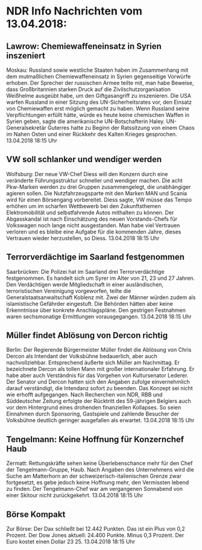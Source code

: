 # NDR Info Nachrichten vom 13.04.2018:


## Lawrow: Chemiewaffeneinsatz in Syrien inszeniert
Moskau:	Russland sowie westliche Staaten haben im Zusammenhang mit dem mutmaßlichen Chemiewaffeneinsatz in Syrien gegenseitige Vorwürfe erhoben. Der Sprecher der russischen Armee teilte mit, man habe Beweise, dass Großbritannien starken Druck auf die Zivilschutzorganisation Weißhelme ausgeübt habe, um den Giftgasangriff zu inszenieren. Die USA warfen Russland in einer Sitzung des UN-Sicherheitsrates vor, den Einsatz von Chemiewaffen erst möglich gemacht zu haben. Wenn Russland seine Verpflichtungen erfüllt hätte, würde es heute keine chemischen Waffen in Syrien geben, sagte die amerikanische UN-Botschafterin Haley. UN-Generalsekretär Guterres hatte zu Beginn der Ratssitzung von einem Chaos im Nahen Osten und einer Rückkehr des Kalten Krieges gesprochen. 13.04.2018 18:15 Uhr 

## VW soll schlanker und wendiger werden
Wolfsburg: Der neue VW-Chef Diess will den Konzern durch eine veränderte Führungsstruktur schneller und wendiger machen. Die acht Pkw-Marken werden zu drei Gruppen zusammengelegt, die unabhängiger agieren sollen. Die Nutzfahrzeugsparte mit den Marken MAN und Scania wird für einen Börsengang vorbereitet. Diess sagte, VW müsse das Tempo erhöhen um im scharfen Wettbewerb bei den Zukunftsthemen Elektromobilität und selbstfahrende Autos mithalten zu können. Der Abgasskandal ist nach Einschätzung des neuen Vorstands-Chefs für Volkswagen noch lange nicht ausgestanden. Man habe viel Vertrauen verloren und es bleibe eine Aufgabe für die kommenden Jahre, dieses Vertrauen wieder herzustellen, so Diess. 13.04.2018 18:15 Uhr 

## Terrorverdächtige im Saarland festgenommen
Saarbrücken: Die Polizei hat im Saarland drei Terrorverdächtige festgenommen. Es handelt sich um Syrer im Alter von 21, 23 und 27 Jahren. Den Verdächtigen werde Mitgliedschaft in einer ausländischen, terroristischen Vereinigung vorgeworfen, teilte die Generalstaatsanwaltschaft Koblenz mit. Zwei der Männer würden zudem als islamistische Gefährder eingestuft. Die Behörden hätten aber keine Erkenntnisse über konkrete Anschlagspläne. Den gestrigen Festnahmen waren sechsmonatige Ermittlungen vorausgegangen. 13.04.2018 18:15 Uhr 

## Müller findet Ablösung von Dercon richtig
Berlin: Der Regierende Bürgermeister Müller findet die Ablösung von Chris Dercon als Intendant der Volksbühne bedauerlich, aber auch nachvollziehbar. Entsprechend äußerte sich Müller am Nachmittag. Er bezeichnete Dercon als tollen Mann mit großer internationaler Erfahrung. Er habe aber auch Verständnis für das Vorgehen von Kultursenator Lederer. Der Senator und  Dercon hatten sich den Angaben zufolge einvernehmlich darauf verständigt, die Intendanz sofort zu beenden. Das Konzept sei nicht wie erhofft aufgegangen. Nach Recherchen von NDR, RBB und Süddeutscher Zeitung erfolgte der Rücktritt des 59-jährigen Belgiers auch vor dem Hintergrund eines drohenden finanziellen Kollapses. So seien Einnahmen durch Sponsoring, Gastspiele und zahlende Besucher der Volksbühne deutlich geringer ausgefallen als erwartet. 13.04.2018 18:15 Uhr 

## Tengelmann: Keine Hoffnung für Konzernchef Haub
Zermatt:	Rettungskräfte sehen keine Überlebenschance mehr für den Chef der Tengelmann-Gruppe, Haub. Nach Angaben des Unternehmens wird die Suche am Matterhorn an der schweizerisch-italienischen Grenze zwar fortgesetzt, es gebe jedoch keine Hoffnung mehr, den Vermissten lebend zu finden. Der Tengelmann-Chef war am vergangenen Sonnabend von einer Skitour nicht zurückgekehrt. 13.04.2018 18:15 Uhr 

## Börse Kompakt
Zur Börse: Der Dax schließt bei 12.442 Punkten. Das ist ein Plus von 0,2 Prozent. Der Dow Jones aktuell: 24.400 Punkte. Minus 0,3 Prozent. Der Euro kostet einen Dollar 23 25. 13.04.2018 18:15 Uhr 
